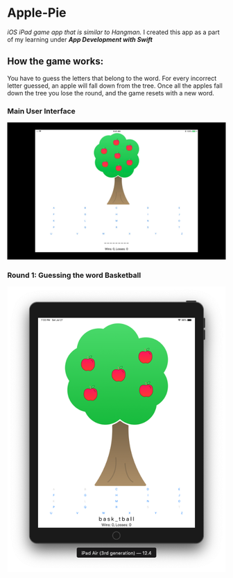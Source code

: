 # Apple-Pie
*iOS iPad game app that is similar to Hangman.*
I created this app as a part of my learning under ***App Development with Swift***

## How the game works:
You have to guess the letters that belong to the word. For every incorrect letter guessed, an apple will fall down from the tree. Once all the apples fall down the tree you lose the round, and the game resets with a new word. 

### Main User Interface
![Main UI](Images/UI.png)

### Round 1: Guessing the word Basketball
![Basketball](Images/basketball.png)
